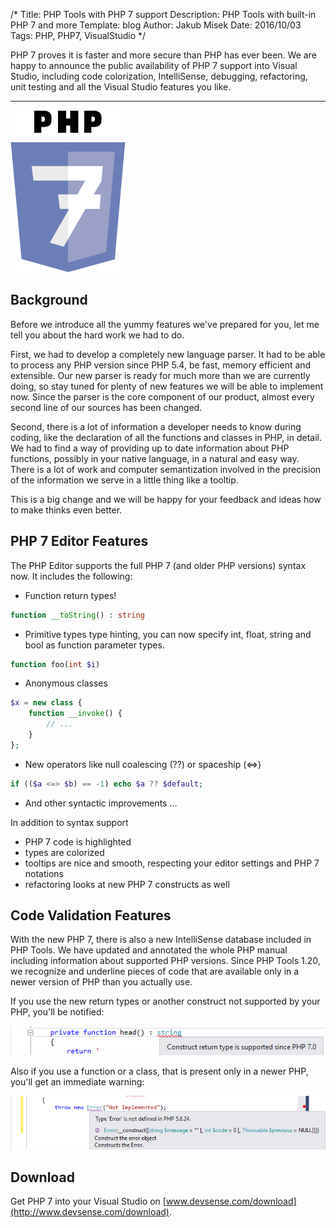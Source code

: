 /*
Title: PHP Tools with PHP 7 support
Description: PHP Tools with built-in PHP 7 and more
Template: blog
Author: Jakub Misek
Date: 2016/10/03
Tags: PHP, PHP7, VisualStudio
*/

PHP 7 proves it is faster and more secure than PHP has ever been. We are happy to announce the public availability of PHP 7 support into Visual Studio, including code colorization, IntelliSense, debugging, refactoring, unit testing and all the Visual Studio features you like.

---

![PHP7](img/php7-transparent.png)

## Background

Before we introduce all the yummy features we've prepared for you, let me tell you about the hard work we had to do.

First, we had to develop a completely new language parser. It had to be able to process any PHP version since PHP 5.4, be fast, memory efficient and extensible. Our new parser is ready for much more than we are currently doing, so stay tuned for plenty of new features we will be able to implement now. Since the parser is the core component of our product, almost every second line of our sources has been changed.

Second, there is a lot of information a developer needs to know during coding, like the declaration of all the functions and classes in PHP, in detail. We had to find a way of providing up to date information about PHP functions, possibly in your native language, in a natural and easy way. There is a lot of work and computer semantization involved in the precision of the information we serve in a little thing like a tooltip.

This is a big change and we will be happy for your feedback and ideas how to make thinks even better.

## PHP 7 Editor Features

The PHP Editor supports the full PHP 7 (and older PHP versions) syntax now. It includes the following:

* Function return types!

```php
function __toString() : string
```

* Primitive types type hinting, you can now specify int, float, string and bool as function parameter types.

```php
function foo(int $i)
```

* Anonymous classes

```php
$x = new class {
    function __invoke() {
	    // ...
	}
};
```

* New operators like null coalescing (??) or spaceship (<=>)

```php
if (($a <=> $b) == -1) echo $a ?? $default;
```

* And other syntactic improvements ...

In addition to syntax support
* PHP 7 code is highlighted
* types are colorized
* tooltips are nice and smooth, respecting your editor settings and PHP 7 notations
* refactoring looks at new PHP 7 constructs as well

## Code Validation Features

With the new PHP 7, there is also a new IntelliSense database included in PHP Tools. We have updated and annotated the whole PHP manual including information about supported PHP versions. Since PHP Tools 1.20, we recognize and underline pieces of code that are available only in a newer version of PHP than you actually use.

If you use the new return types or another construct not supported by your PHP, you'll be notified: 

![Return type is not supported in PHP 5.6](img/return_type_err.png)

Also if you use a function or a class, that is present only in a newer PHP, you'll get an immediate warning:

![Class 'Error' is available since PHP 7](img/newtype_err.png)

## Download

Get PHP 7 into your Visual Studio on [www.devsense.com/download](http://www.devsense.com/download).